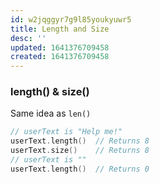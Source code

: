 ```yaml
---
id: w2jqggyr7g9l85youkyuwr5
title: Length and Size
desc: ''
updated: 1641376709458
created: 1641376709458
---
```



### length() & size()

Same idea as `len()`

```cpp
// userText is "Help me!"
userText.length()  // Returns 8 
userText.size()    // Returns 8 
// userText is ""
userText.length()  // Returns 0
```
